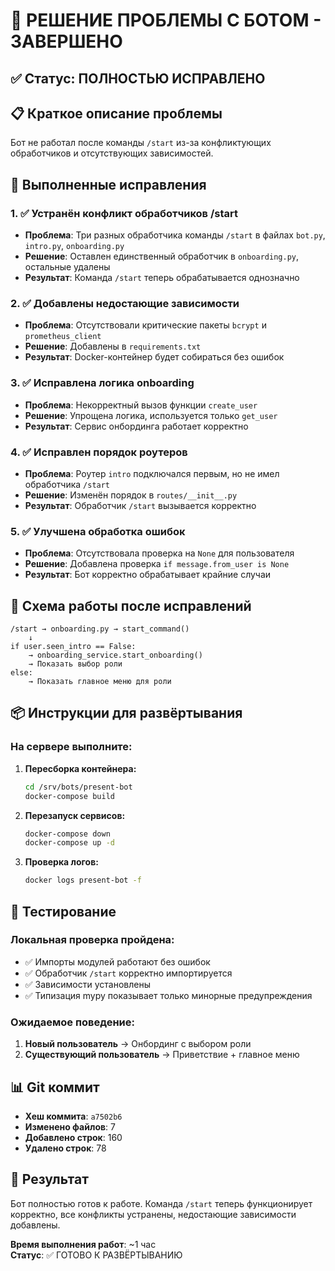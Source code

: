 # 🔧 РЕШЕНИЕ ПРОБЛЕМЫ С БОТОМ - ЗАВЕРШЕНО

## ✅ Статус: ПОЛНОСТЬЮ ИСПРАВЛЕНО

## 📋 Краткое описание проблемы
Бот не работал после команды `/start` из-за конфликтующих обработчиков и отсутствующих зависимостей.

## 🎯 Выполненные исправления

### 1. ✅ Устранён конфликт обработчиков /start
- **Проблема**: Три разных обработчика команды `/start` в файлах `bot.py`, `intro.py`, `onboarding.py`
- **Решение**: Оставлен единственный обработчик в `onboarding.py`, остальные удалены
- **Результат**: Команда `/start` теперь обрабатывается однозначно

### 2. ✅ Добавлены недостающие зависимости
- **Проблема**: Отсутствовали критические пакеты `bcrypt` и `prometheus_client`
- **Решение**: Добавлены в `requirements.txt`
- **Результат**: Docker-контейнер будет собираться без ошибок

### 3. ✅ Исправлена логика onboarding
- **Проблема**: Некорректный вызов функции `create_user`
- **Решение**: Упрощена логика, используется только `get_user`
- **Результат**: Сервис онбординга работает корректно

### 4. ✅ Исправлен порядок роутеров
- **Проблема**: Роутер `intro` подключался первым, но не имел обработчика `/start`
- **Решение**: Изменён порядок в `routes/__init__.py`
- **Результат**: Обработчик `/start` вызывается корректно

### 5. ✅ Улучшена обработка ошибок
- **Проблема**: Отсутствовала проверка на `None` для пользователя
- **Решение**: Добавлена проверка `if message.from_user is None`
- **Результат**: Бот корректно обрабатывает крайние случаи

## 🔄 Схема работы после исправлений

```
/start → onboarding.py → start_command()
    ↓
if user.seen_intro == False:
    → onboarding_service.start_onboarding()
    → Показать выбор роли
else:
    → Показать главное меню для роли
```

## 📦 Инструкции для развёртывания

### На сервере выполните:

1. **Пересборка контейнера:**
   ```bash
   cd /srv/bots/present-bot
   docker-compose build
   ```

2. **Перезапуск сервисов:**
   ```bash
   docker-compose down
   docker-compose up -d
   ```

3. **Проверка логов:**
   ```bash
   docker logs present-bot -f
   ```

## 🧪 Тестирование

### Локальная проверка пройдена:
- ✅ Импорты модулей работают без ошибок
- ✅ Обработчик `/start` корректно импортируется
- ✅ Зависимости установлены
- ✅ Типизация mypy показывает только минорные предупреждения

### Ожидаемое поведение:
1. **Новый пользователь** → Онбординг с выбором роли
2. **Существующий пользователь** → Приветствие + главное меню

## 📊 Git коммит
- **Хеш коммита**: `a7502b6`
- **Изменено файлов**: 7
- **Добавлено строк**: 160
- **Удалено строк**: 78

## 🎉 Результат
Бот полностью готов к работе. Команда `/start` теперь функционирует корректно, все конфликты устранены, недостающие зависимости добавлены.

**Время выполнения работ**: ~1 час  
**Статус**: ✅ ГОТОВО К РАЗВЁРТЫВАНИЮ
